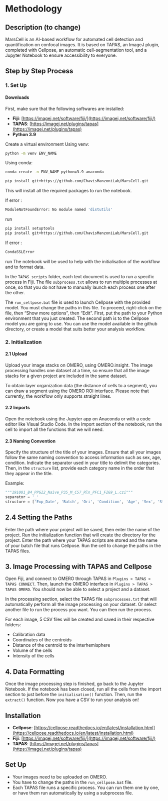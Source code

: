 # Methodology

## Description (to change)
MarsCell is an AI-based workflow for automated cell detection and quantification on confocal images.
It is based on TAPAS, an ImageJ plugin, completed with Cellpose, an automatic cell-segmentation tool, and a Jupyter Notebook to ensure accessibility to everyone.

## Step by Step Process

### 1. Set Up

#### Downloads

First, make sure that the following softwares are installed:
- **Fiji**: [https://imagej.net/software/fiji/](https://imagej.net/software/fiji/)
- **TAPAS**: [https://imagej.net/plugins/tapas](https://imagej.net/plugins/tapas)
- **Python 3.9**

Create a virtual environment 
Using venv:

```bash
python -m venv ENV_NAME
```
Using conda:

```bash
conda create -n ENV_NAME python=3.9 anaconda
```

```bash
pip install git+https://github.com/ChavisManzoniLab/MarsCell.git
```
This will install all the required packages to run the notebook.

If error :
```bash
ModuleNotFoundError: No module named 'distutils'
```
run 
```bash
pip install setuptools
pip install git+https://github.com/ChavisManzoniLab/MarsCell.git
```

If error :
```bash
CondaSSLError
```
run
The notebook will be used to help with the initialisation of the workflow and to format data. 

In the `TAPAS_scripts` folder, each text document is used to run a specific process in Fiji. 
The file `subprocess.txt` allows to run multiple processes at once, so that you do not have to manually launch each process one after the other.

The `run_cellpose.bat` file is used to launch Cellpose with the provided model. You must change the paths in this file. To proceed, right-click on the file, then “Show more options”, then “Edit”.
First, put the path to your Python environment that you just created. 
The second path is to the Cellpose model you are going to use. You can use the model available in the github directory, or create a model that suits better your analysis workflow.

### 2. Initialization

#### 2.1 Upload

Upload your image stacks on OMERO, using OMERO.insight. The image processing handles one dataset at a time, so ensure that all the image stacks for a given project are included in the same dataset.

To obtain layer organization data (the distance of cells to a segment), you can draw a segment using the OMERO ROI interface. Please note that currently, the workflow only supports straight lines.

#### 2.2 Imports

Open the notebook using the Jupyter app on Anaconda or with a code editor like Visual Studio Code. In the Import section of the notebook, run the cell to import all the functions that we will need.

#### 2.3 Naming Convention

Specify the structure of the title of your images. Ensure that all your images follow the same naming convention to access information such as sex, age, condition. Indicate the separator used in your title to delimit the categories. Then, in the `structure` list, provide each category name in the order that they appear in the title.

Example:

```python
"""191001_B4_PPGI2_Naive_P35_M_C57_Rln_PFC1_FIG9_L.czi"""
separator = '_'
structure = ['Exp_Date', 'Batch', 'Ori', 'Condition', 'Age', 'Sex', 'Strain', 'Marker', 'Slide_Id', 'Atlas', 'Slide_side']
```

## 2.4 Setting the Paths

Enter the path where your project will be saved, then enter the name of the project. Run the initialization function that will create the directory for the project. Enter the path where your TAPAS scripts are stored and the name of your batch file that runs Cellpose. Run the cell to change the paths in the TAPAS files.

## 3. Image Processing with TAPAS and Cellpose

Open Fiji, and connect to OMERO through TAPAS in `Plugins > TAPAS > TAPAS CONNECT`. Then, launch the OMERO interface in `Plugins > TAPAS > TAPAS OMERO`. You should now be able to select a project and a dataset.

In the processing section, select the TAPAS file `subprocesses.txt` that will automatically perform all the image processing on your dataset. Or select another file to run the process you want. You can then run the process.

For each image, 5 CSV files will be created and saved in their respective folders:
- Calibration data
- Coordinates of the centroids
- Distance of the centroid to the interhemisphere
- Volume of the cells
- Intensity of the cells

## 4. Data Formatting

Once the image processing step is finished, go back to the Jupyter Notebook. If the notebook has been closed, run all the cells from the import section to just before the `initialisation()` function. Then, run the `extract()` function. Now you have a CSV to run your analysis on!

## Installation

- **Cellpose**: [https://cellpose.readthedocs.io/en/latest/installation.html](https://cellpose.readthedocs.io/en/latest/installation.html)
- **Fiji**: [https://imagej.net/software/fiji/](https://imagej.net/software/fiji/)
- **TAPAS**: [https://imagej.net/plugins/tapas](https://imagej.net/plugins/tapas)

## Set Up

- Your images need to be uploaded on OMERO.
- You have to change the paths in the `run_cellpose.bat` file.
- Each TAPAS file runs a specific process. You can run them one by one, or have them run automatically by using a subprocess file.

